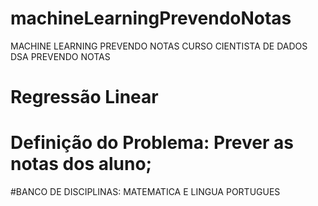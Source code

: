 # machineLearningPrevendoNotas
MACHINE LEARNING PREVENDO NOTAS
CURSO CIENTISTA DE DADOS DSA PREVENDO NOTAS
# Regressão Linear
# Definição do Problema: Prever as notas dos aluno;
#BANCO DE DISCIPLINAS:  MATEMATICA E LINGUA PORTUGUES
